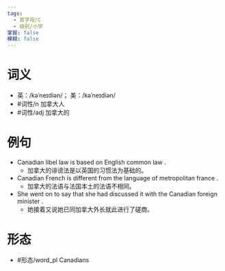 ```yaml
---
tags:
  - 首字母/C
  - 级别/小学
掌握: false
模糊: false
---
```

# 词义
- 英：/kəˈneɪdiən/； 美：/kəˈneɪdiən/
- #词性/n  加拿大人
- #词性/adj  加拿大的
# 例句
- Canadian libel law is based on English common law .
	- 加拿大的诽谤法是以英国的习惯法为基础的。
- Canadian French is different from the language of metropolitan france .
	- 加拿大的法语与法国本土的法语不相同。
- She went on to say that she had discussed it with the Canadian foreign minister .
	- 她接着又说她已同加拿大外长就此进行了磋商。
# 形态
- #形态/word_pl Canadians
